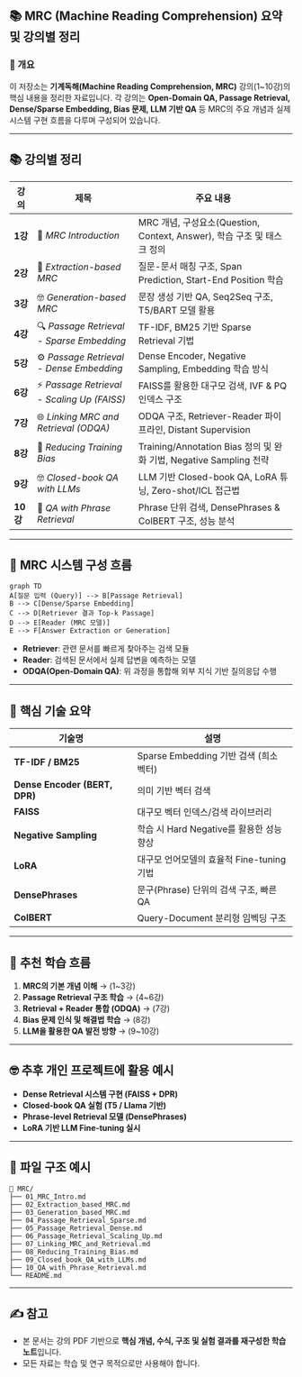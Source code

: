 ## 📚 **MRC (Machine Reading Comprehension) 요약 및 강의별 정리**

### 🧭 개요

이 저장소는 **기계독해(Machine Reading Comprehension, MRC)** 강의(1~10강)의 핵심 내용을 정리한 자료입니다.
각 강의는 **Open-Domain QA, Passage Retrieval, Dense/Sparse Embedding, Bias 문제, LLM 기반 QA** 등
MRC의 주요 개념과 실제 시스템 구현 흐름을 다루며 구성되어 있습니다.

---

## 📚 **강의별 정리**

| 강의      | 제목                                         | 주요 내용                                                     |
| ------- | ------------------------------------------ | --------------------------------------------------------- |
| **1강**  | 🧩 *MRC Introduction*                      | MRC 개념, 구성요소(Question, Context, Answer), 학습 구조 및 태스크 정의   |
| **2강**  | 🌝 *Extraction-based MRC*                  | 질문-문서 매칭 구조, Span Prediction, Start-End Position 학습       |
| **3강**  | 🤓 *Generation-based MRC*                  | 문장 생성 기반 QA, Seq2Seq 구조, T5/BART 모델 활용                    |
| **4강**  | 🔍 *Passage Retrieval - Sparse Embedding*  | TF-IDF, BM25 기반 Sparse Retrieval 기법                       |
| **5강**  | ⚙️ *Passage Retrieval - Dense Embedding*   | Dense Encoder, Negative Sampling, Embedding 학습 방식         |
| **6강**  | ⚡ *Passage Retrieval - Scaling Up (FAISS)* | FAISS를 활용한 대구모 검색, IVF & PQ 인덱스 구조                        |
| **7강**  | 🌐 *Linking MRC and Retrieval (ODQA)*      | ODQA 구조, Retriever-Reader 파이프라인, Distant Supervision      |
| **8강**  | 🧩 *Reducing Training Bias*                | Training/Annotation Bias 정의 및 완화 기법, Negative Sampling 전략 |
| **9강**  | 🤓 *Closed-book QA with LLMs*              | LLM 기반 Closed-book QA, LoRA 튜닝, Zero-shot/ICL 접근법         |
| **10강** | 💬 *QA with Phrase Retrieval*              | Phrase 단위 검색, DensePhrases & ColBERT 구조, 성능 분석            |

---

## 🧱 **MRC 시스템 구성 흐름**

```
graph TD
A[질문 입력 (Query)] --> B[Passage Retrieval]
B --> C[Dense/Sparse Embedding]
C --> D[Retriever 결과 Top-k Passage]
D --> E[Reader (MRC 모델)]
E --> F[Answer Extraction or Generation]
```

* **Retriever**: 관련 문서를 빠르게 찾아주는 검색 모듈
* **Reader**: 검색된 문서에서 실제 답변을 예측하는 모델
* **ODQA(Open-Domain QA)**: 위 과정을 통합해 외부 지식 기반 질의응답 수행

---

## 🥉 **핵심 기술 요약**

| 기술명                           | 설명                             |
| ----------------------------- | ------------------------------ |
| **TF-IDF / BM25**             | Sparse Embedding 기반 검색 (희소 벡터) |
| **Dense Encoder (BERT, DPR)** | 의미 기반 벡터 검색                    |
| **FAISS**                     | 대구모 벡터 인덱스/검색 라이브러리            |
| **Negative Sampling**         | 학습 시 Hard Negative를 활용한 성능 향상  |
| **LoRA**                      | 대구모 언어모델의 효율적 Fine-tuning 기법   |
| **DensePhrases**              | 문구(Phrase) 단위의 검색 구조, 빠른 QA    |
| **ColBERT**                   | Query-Document 분리형 임벡딩 구조      |

---

## 🚀 **추천 학습 흐름**

1. **MRC의 기본 개념 이해** → (1~3강)
2. **Passage Retrieval 구조 학습** → (4~6강)
3. **Retrieval + Reader 통합 (ODQA)** → (7강)
4. **Bias 문제 인식 및 해결법 학습** → (8강)
5. **LLM을 활용한 QA 발전 방향** → (9~10강)

---

## 🤓 **추후 개인 프로젝트에 활용 예시**

* **Dense Retrieval 시스템 구현 (FAISS + DPR)**
* **Closed-book QA 실험 (T5 / Llama 기반)**
* **Phrase-level Retrieval 모델 (DensePhrases)**
* **LoRA 기반 LLM Fine-tuning 실시**

---

## 📂 **파일 구조 예시**

```
📁 MRC/
├── 01_MRC_Intro.md
├── 02_Extraction_based_MRC.md
├── 03_Generation_based_MRC.md
├── 04_Passage_Retrieval_Sparse.md
├── 05_Passage_Retrieval_Dense.md
├── 06_Passage_Retrieval_Scaling_Up.md
├── 07_Linking_MRC_and_Retrieval.md
├── 08_Reducing_Training_Bias.md
├── 09_Closed_book_QA_with_LLMs.md
├── 10_QA_with_Phrase_Retrieval.md
└── README.md
```

---

## ✍️ **참고**

* 본 문서는 강의 PDF 기반으로 **핵심 개념, 수식, 구조 및 실험 결과를 재구성한 학습 노트**입니다.
* 모든 자료는 학습 및 연구 목적으로만 사용해야 합니다.
